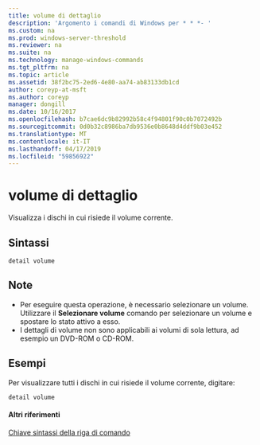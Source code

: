 ```yaml
---
title: volume di dettaglio
description: 'Argomento i comandi di Windows per * * *- '
ms.custom: na
ms.prod: windows-server-threshold
ms.reviewer: na
ms.suite: na
ms.technology: manage-windows-commands
ms.tgt_pltfrm: na
ms.topic: article
ms.assetid: 38f2bc75-2ed6-4e80-aa74-ab83133db1cd
author: coreyp-at-msft
ms.author: coreyp
manager: dongill
ms.date: 10/16/2017
ms.openlocfilehash: b7cae6dc9b82992b58c4f94801f90c0b7072492b
ms.sourcegitcommit: 0d0b32c8986ba7db9536e0b8648d4ddf9b03e452
ms.translationtype: MT
ms.contentlocale: it-IT
ms.lasthandoff: 04/17/2019
ms.locfileid: "59856922"
---
```

# <a name="detail-volume"></a>volume di dettaglio



Visualizza i dischi in cui risiede il volume corrente.

## <a name="syntax"></a>Sintassi

```
detail volume
```

## <a name="remarks"></a>Note

-   Per eseguire questa operazione, è necessario selezionare un volume. Utilizzare il **Selezionare volume** comando per selezionare un volume e spostare lo stato attivo a esso.
-   I dettagli di volume non sono applicabili ai volumi di sola lettura, ad esempio un DVD-ROM o CD-ROM.

## <a name="BKMK_examples"></a>Esempi

Per visualizzare tutti i dischi in cui risiede il volume corrente, digitare:
```
detail volume
```

#### <a name="additional-references"></a>Altri riferimenti

[Chiave sintassi della riga di comando](command-line-syntax-key.md)

